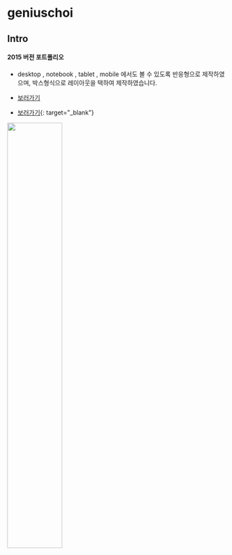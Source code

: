 # geniuschoi

## Intro
#### 2015 버전 포트폴리오 ####

- desktop , notebook , tablet , mobile 에서도 볼 수 있도록 반응형으로 제작하였으며, 박스형식으로 레이아웃을 택하여 제작하였습니다.

- <a href="http://gigas.synology.me:7070/geniuschoi" target="_blank">보러가기</a>

- [보러가기](http://gigas.synology.me:7070/geniuschoi){: target="_blank"}

<img src="http://gigas.synology.me:7070/geniuschoi/images/responsive.jpg" width="50%">
